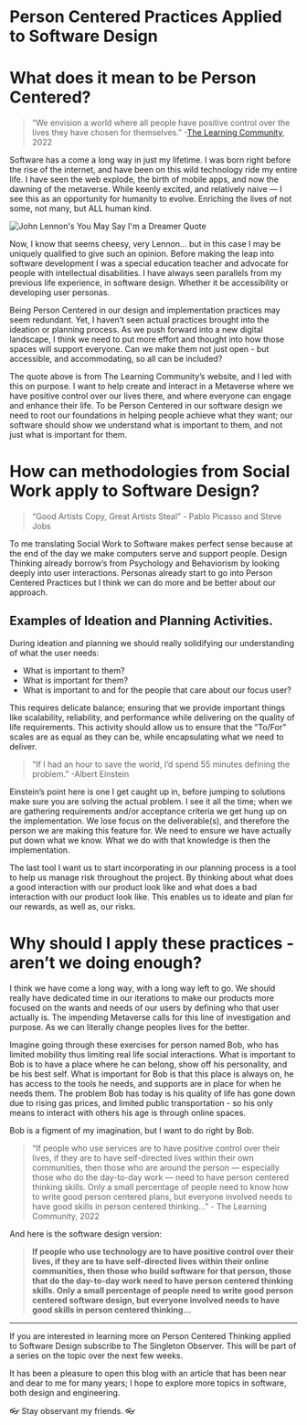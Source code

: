 # Person Centered Practices Applied to Software Design

# What does it mean to be Person Centered?

> “We envision a world where all people have positive control over the lives they have chosen for themselves.” -[The Learning Community](https://tlcpcp.com), 2022

Software has a come a long way in just my lifetime. I was born right before the rise of the internet, and have been on this wild technology ride my entire life. I have seen the web explode, the birth of mobile apps, and now the dawning of the metaverse. While keenly excited, and relatively naive — I see this as an opportunity for humanity to evolve. Enriching the lives of not some, not many, but ALL human kind. 

![John Lennon's You May Say I'm a Dreamer Quote](https://live.staticflickr.com/8167/6961001478_f4a3d81934_b.jpg)

Now, I know that seems cheesy, very Lennon… but in this case I may be uniquely qualified to give such an opinion. Before making the leap into software development I was a special education teacher and advocate for people with intellectual disabilities. I have always seen parallels from my previous life experience, in software design. Whether it be accessibility or developing user personas.

Being Person Centered in our design and implementation practices may seem redundant. Yet, I haven’t seen actual practices brought into the ideation or planning process. As we push forward into a new digital landscape, I think we need to put more effort and thought into how those spaces will support everyone. Can we make them not just open - but accessible, and accommodating, so all can be included?

The quote above is from The Learning Community’s website, and I led with this on purpose. I want to help create and interact in a Metaverse where we have positive control over our lives there, and where everyone can engage and enhance their life. To be Person Centered in our software design we need to root our foundations in helping people achieve what they want; our software should show we understand what is important to them, and not just what is important for them. 

# How can methodologies from Social Work apply to Software Design? 

> “Good Artists Copy, Great Artists Steal” - Pablo Picasso and Steve Jobs

To me translating Social Work to Software makes perfect sense because at the end of the day we make computers serve and support people. Design Thinking already borrow’s from Psychology and Behaviorism by looking deeply into user interactions. Personas already start to go into Person Centered Practices but I think we can do more and be better about our approach. 

## Examples of Ideation and Planning Activities.

During ideation and planning we should really solidifying our understanding of what the user needs:
- What is important to them?
- What is important for them? 
- What is important to and for the people that care about our focus user?

This requires delicate balance; ensuring that we provide important things like scalability, reliability, and performance while delivering on the quality of life requirements. This activity should allow us to ensure that the ”To/For” scales are as equal as they can be, while encapsulating what we need to deliver.

> “If I had an hour to save the world, I’d spend 55 minutes defining the problem.” -Albert Einstein 

Einstein’s point here is one I get caught up in,  before jumping to solutions make sure you are solving the actual problem. I see it all the time; when we are gathering requirements and/or acceptance criteria we get hung up on the implementation. We lose focus on the deliverable(s), and therefore the person we are making this feature for. We need to ensure we have actually put down what we know. What we do with that knowledge is then the implementation. 

The last tool I want us to start incorporating in our planning process is a tool to help us manage risk throughout the project. By thinking about what does a good interaction with our product look like and what does a bad interaction with our product look like. This enables us to ideate and plan for our rewards, as well as, our risks. 

# Why should I apply these practices - aren’t we doing enough? 

I think we have come a long way, with a long way left to go. We should really have dedicated time in our iterations to make our products more focused on the wants and needs of our users by defining who that user actually is. The impending Metaverse calls for this line of investigation and purpose. As we can literally change peoples lives for the better. 

Imagine going through these exercises for person named Bob, who has limited mobility thus limiting real life social interactions. What is important to Bob is to have a place where he can belong, show off his personality, and be his best self. What is important for Bob is that this place is always on, he has access to the tools he needs, and supports are in place for when he needs them. The problem Bob has today is his quality of life has gone down due to rising gas prices, and limited public transportation - so his only means to interact with others his age is through online spaces. 

Bob is a figment of my imagination, but I want to do right by Bob. 

> “If people who use services are to have positive control over their lives, if they are to have self-directed lives within their own communities, then those who are around the person — especially those who do the day-to-day work — need to have person centered thinking skills. Only a small percentage of people need to know how to write good person centered plans, but everyone involved needs to have good skills in person centered thinking…” - The Learning Community, 2022

And here is the software design version: 

> **If people who use technology are to have positive control over their lives, if they are to have self-directed lives within their online communities, then those who build software for that person, those that do the day-to-day work need to have person centered thinking skills. Only a small percentage of people need to write good person centered software design, but everyone involved needs to have good skills in person centered thinking…**

---

If you are interested in learning more on Person Centered Thinking applied to Software Design subscribe to The Singleton Observer. This will be part of a series on the topic over the next few weeks.

It has been a pleasure to open this blog with an article that has been near and dear to me for many years; I hope to explore more topics in software, both design and engineering. 

👓 Stay observant my friends. 👓


